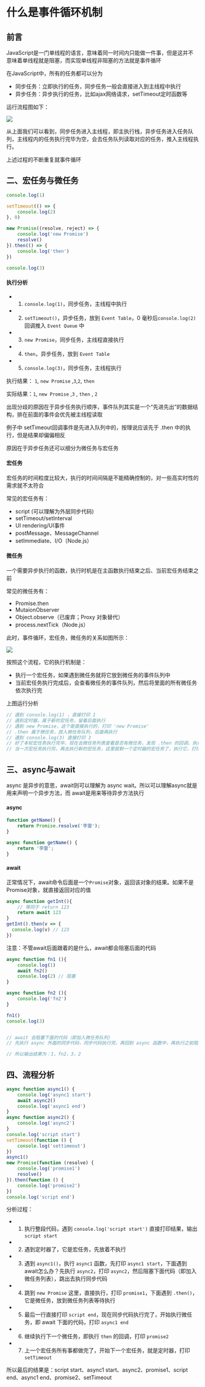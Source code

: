 # 什么是事件循环机制

## 前言

JavaScript是一门单线程的语言，意味着同一时间内只能做一件事，但是这并不意味着单线程就是阻塞，而实现单线程非阻塞的方法就是事件循环

在JavaScript中，所有的任务都可以分为

* 同步任务：立即执行的任务，同步任务一般会直接进入到主线程中执行
* 异步任务：异步执行的任务，比如ajax网络请求，setTimeout定时函数等

运行流程图如下：
<div style="text-align: left;width: 600px">
  <img src="../../images/eventloop/eventloop1.png" />
</div>

从上面我们可以看到，同步任务进入主线程，即主执行栈，异步任务进入任务队列，主线程内的任务执行完毕为空，会去任务队列读取对应的任务，推入主线程执行。

上述过程的不断重复就事件循环

## 二、宏任务与微任务

```js
console.log(1)

setTimeout(() => {
    console.log(2)
}, 0)

new Promise((resolve, reject) => {
    console.log('new Promise')
    resolve()
}).then(() => {
    console.log('then')
})

console.log(3)
```

#### 执行分析

* 1. `console.log(1)`，同步任务，主线程中执行
* 2. `setTimeout()`，异步任务，放到 `Event Table`，0 毫秒后`console.log(2)`回调推入 `Event Queue` 中
* 3. `new Promise`，同步任务，主线程直接执行
* 4. `then`，异步任务，放到 `Event Table`
* 5. `console.log(3)`，同步任务，主线程执行

执行结果： `1`, `new Promise` ,`3`,`2`, `then`

实际结果：`1`, `new Promise` ,`3` , `then` , `2`

出现分歧的原因在于异步任务执行顺序，事件队列其实是一个“先进先出”的数据结构，排在前面的事件会优先被主线程读取

例子中 setTimeout回调事件是先进入队列中的，按理说应该先于 .then 中的执行，但是结果却偏偏相反

原因在于异步任务还可以细分为微任务与宏任务


#### 宏任务
宏任务的时间粒度比较大，执行的时间间隔是不能精确控制的，对一些高实时性的需求就不太符合

常见的宏任务有：
* script (可以理解为外层同步代码)
* setTimeout/setInterval
* UI rendering/UI事件
* postMessage、MessageChannel
* setImmediate、I/O（Node.js）

#### 微任务
一个需要异步执行的函数，执行时机是在主函数执行结束之后、当前宏任务结束之前

常见的微任务有：
* Promise.then
* MutaionObserver
* Object.observe（已废弃；Proxy 对象替代）
* process.nextTick（Node.js）

此时，事件循环，宏任务，微任务的关系如图所示：
<div style="text-align: left;width: 600px">
  <img src="../../images/eventloop/eventloop2.png" />
</div>

按照这个流程，它的执行机制是：

* 执行一个宏任务，如果遇到微任务就将它放到微任务的事件队列中
* 当前宏任务执行完成后，会查看微任务的事件队列，然后将里面的所有微任务依次执行完

上图运行分析
```js
// 遇到 console.log(1) ，直接打印 1
// 遇到定时器，属于新的宏任务，留着后面执行
// 遇到 new Promise，这个是直接执行的，打印 'new Promise'
// .then 属于微任务，放入微任务队列，后面再执行
// 遇到 console.log(3) 直接打印 3
// 好了本轮宏任务执行完毕，现在去微任务列表查看是否有微任务，发现 .then 的回调，执行它，打印 'then'
// 当一次宏任务执行完，再去执行新的宏任务，这里就剩一个定时器的宏任务了，执行它，打印 2
```

## 三、async与await
async 是异步的意思，await则可以理解为 async wait。所以可以理解async就是用来声明一个异步方法，而 await是用来等待异步方法执行

#### async
```js
function getName() {
    return Promise.resolve('李雷');
}

async function getName() {
    return '李雷';
}
```
#### await
正常情况下，await命令后面是一个`Promise`对象，返回该对象的结果。如果不是Promise对象，就直接返回对应的值

```js
async function getInt(){
    // 等同于 return 123
    return await 123
}
getInt().then(v => {
  console.log(v) // 123
}) 
```
注意：不管await后面跟着的是什么，await都会阻塞后面的代码
```js
async function fn1 (){
    console.log(1)
    await fn2()
    console.log(2) // 阻塞
}

async function fn2 (){
    console.log('fn2')
}

fn1()
console.log(3)


// await 会阻塞下面的代码（即加入微任务队列）
// 先执行 async 外面的同步代码，同步代码执行完，再回到 async 函数中，再执行之前阻塞的代码

// 所以输出结果为：1，fn2，3，2
```

## 四、流程分析
```js
async function async1() {
    console.log('async1 start')
    await async2()
    console.log('async1 end')
}
async function async2() {
    console.log('async2')
}
console.log('script start')
setTimeout(function () {
    console.log('settimeout')
})
async1()
new Promise(function (resolve) {
    console.log('promise1')
    resolve()
}).then(function () {
    console.log('promise2')
})
console.log('script end')
```
分析过程：

* 1. 执行整段代码，遇到 `console.log('script start')` 直接打印结果，输出 `script start`
* 2. 遇到定时器了，它是宏任务，先放着不执行
* 3. 遇到 `async1()`，执行 `async1` 函数，先打印 `async1 start`，下面遇到await怎么办？先执行 `async2`，打印 `async2`，然后阻塞下面代码（即加入微任务列表），跳出去执行同步代码
* 4. 跳到 `new Promise` 这里，直接执行，打印 `promise1`，下面遇到 `.then()`，它是微任务，放到微任务列表等待执行
* 5. 最后一行直接打印 `script end`，现在同步代码执行完了，开始执行微任务，即 await 下面的代码，打印 `async1 end`
* 6. 继续执行下一个微任务，即执行 `then` 的回调，打印 `promise2`
* 7. 上一个宏任务所有事都做完了，开始下一个宏任务，就是定时器，打印 `setTimeout`
  
所以最后的结果是：script start、async1 start、async2、promise1、script end、async1 end、promise2、setTimeout
